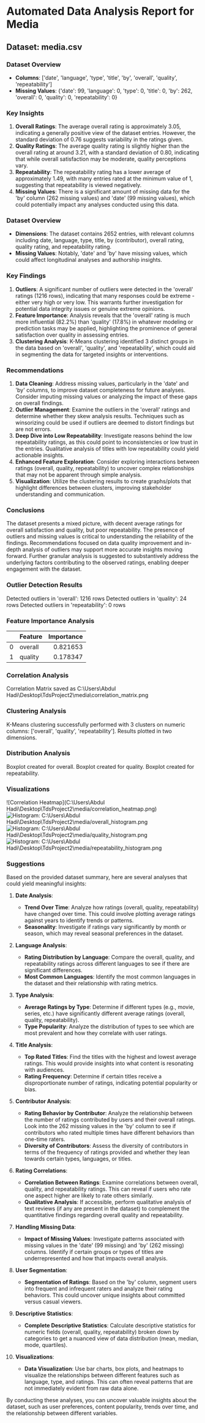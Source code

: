 # Automated Data Analysis Report for Media

## Dataset: media.csv

### Dataset Overview
- **Columns**: ['date', 'language', 'type', 'title', 'by', 'overall', 'quality', 'repeatability']
- **Missing Values**: {'date': 99, 'language': 0, 'type': 0, 'title': 0, 'by': 262, 'overall': 0, 'quality': 0, 'repeatability': 0}

### Key Insights
1. **Overall Ratings**: The average overall rating is approximately 3.05, indicating a generally positive view of the dataset entries. However, the standard deviation of 0.76 suggests variability in the ratings given.
2. **Quality Ratings**: The average quality rating is slightly higher than the overall rating at around 3.21, with a standard deviation of 0.80, indicating that while overall satisfaction may be moderate, quality perceptions vary.
3. **Repeatability**: The repeatability rating has a lower average of approximately 1.49, with many entries rated at the minimum value of 1, suggesting that repeatability is viewed negatively.
4. **Missing Values**: There is a significant amount of missing data for the 'by' column (262 missing values) and 'date' (99 missing values), which could potentially impact any analyses conducted using this data.

### Dataset Overview
- **Dimensions**: The dataset contains 2652 entries, with relevant columns including date, language, type, title, by (contributor), overall rating, quality rating, and repeatability rating.
- **Missing Values**: Notably, 'date' and 'by' have missing values, which could affect longitudinal analyses and authorship insights.

### Key Findings
1. **Outliers**: A significant number of outliers were detected in the 'overall' ratings (1216 rows), indicating that many responses could be extreme - either very high or very low. This warrants further investigation for potential data integrity issues or genuine extreme opinions.
2. **Feature Importance**: Analysis reveals that the 'overall' rating is much more influential (82.2%) than 'quality' (17.8%) in whatever modeling or prediction tasks may be applied, highlighting the prominence of general satisfaction over quality in assessing entries.
3. **Clustering Analysis**: K-Means clustering identified 3 distinct groups in the data based on 'overall', 'quality', and 'repeatability', which could aid in segmenting the data for targeted insights or interventions.

### Recommendations
1. **Data Cleaning**: Address missing values, particularly in the 'date' and 'by' columns, to improve dataset completeness for future analyses. Consider imputing missing values or analyzing the impact of these gaps on overall findings.
2. **Outlier Management**: Examine the outliers in the 'overall' ratings and determine whether they skew analysis results. Techniques such as winsorizing could be used if outliers are deemed to distort findings but are not errors.
3. **Deep Dive into Low Repeatability**: Investigate reasons behind the low repeatability ratings, as this could point to inconsistencies or low trust in the entries. Qualitative analysis of titles with low repeatability could yield actionable insights.
4. **Enhanced Feature Exploration**: Consider exploring interactions between ratings (overall, quality, repeatability) to uncover complex relationships that may not be apparent through simple analysis.
5. **Visualization**: Utilize the clustering results to create graphs/plots that highlight differences between clusters, improving stakeholder understanding and communication.

### Conclusions
The dataset presents a mixed picture, with decent average ratings for overall satisfaction and quality, but poor repeatability. The presence of outliers and missing values is critical to understanding the reliability of the findings. Recommendations focused on data quality improvement and in-depth analysis of outliers may support more accurate insights moving forward. Further granular analysis is suggested to substantively address the underlying factors contributing to the observed ratings, enabling deeper engagement with the dataset.

### Outlier Detection Results
Detected outliers in 'overall': 1216 rows
Detected outliers in 'quality': 24 rows
Detected outliers in 'repeatability': 0 rows

### Feature Importance Analysis
|    | Feature   |   Importance |
|---:|:----------|-------------:|
|  0 | overall   |     0.821653 |
|  1 | quality   |     0.178347 |

### Correlation Analysis
Correlation Matrix saved as C:\Users\Abdul Hadi\Desktop\TdsProject2\media\correlation_matrix.png

### Clustering Analysis
K-Means clustering successfully performed with 3 clusters on numeric columns: ['overall', 'quality', 'repeatability']. Results plotted in two dimensions.

### Distribution Analysis
Boxplot created for overall.
Boxplot created for quality.
Boxplot created for repeatability.

### Visualizations
![Correlation Heatmap](C:\Users\Abdul Hadi\Desktop\TdsProject2\media/correlation_heatmap.png)
![Histogram: C:\Users\Abdul Hadi\Desktop\TdsProject2\media/overall_histogram.png](overall_histogram.png)
![Histogram: C:\Users\Abdul Hadi\Desktop\TdsProject2\media/quality_histogram.png](quality_histogram.png)
![Histogram: C:\Users\Abdul Hadi\Desktop\TdsProject2\media/repeatability_histogram.png](repeatability_histogram.png)
### Suggestions
Based on the provided dataset summary, here are several analyses that could yield meaningful insights:

1. **Date Analysis**:
   - **Trend Over Time**: Analyze how ratings (overall, quality, repeatability) have changed over time. This could involve plotting average ratings against years to identify trends or patterns.
   - **Seasonality**: Investigate if ratings vary significantly by month or season, which may reveal seasonal preferences in the dataset.

2. **Language Analysis**:
   - **Rating Distribution by Language**: Compare the overall, quality, and repeatability ratings across different languages to see if there are significant differences.
   - **Most Common Languages**: Identify the most common languages in the dataset and their relationship with rating metrics.

3. **Type Analysis**:
   - **Average Ratings by Type**: Determine if different types (e.g., movie, series, etc.) have significantly different average ratings (overall, quality, repeatability).
   - **Type Popularity**: Analyze the distribution of types to see which are most prevalent and how they correlate with user ratings.

4. **Title Analysis**:
   - **Top Rated Titles**: Find the titles with the highest and lowest average ratings. This would provide insights into what content is resonating with audiences.
   - **Rating Frequency**: Determine if certain titles receive a disproportionate number of ratings, indicating potential popularity or bias.

5. **Contributor Analysis**:
   - **Rating Behavior by Contributor**: Analyze the relationship between the number of ratings contributed by users and their overall ratings. Look into the 262 missing values in the 'by' column to see if contributors who rated multiple times have different behaviors than one-time raters.
   - **Diversity of Contributors**: Assess the diversity of contributors in terms of the frequency of ratings provided and whether they lean towards certain types, languages, or titles.

6. **Rating Correlations**:
   - **Correlation Between Ratings**: Examine correlations between overall, quality, and repeatability ratings. This can reveal if users who rate one aspect higher are likely to rate others similarly.
   - **Qualitative Analysis**: If accessible, perform qualitative analysis of text reviews (if any are present in the dataset) to complement the quantitative findings regarding overall quality and repeatability.

7. **Handling Missing Data**:
   - **Impact of Missing Values**: Investigate patterns associated with missing values in the 'date' (99 missing) and 'by' (262 missing) columns. Identify if certain groups or types of titles are underrepresented and how that impacts overall analysis.

8. **User Segmentation**:
   - **Segmentation of Ratings**: Based on the 'by' column, segment users into frequent and infrequent raters and analyze their rating behaviors. This could uncover unique insights about committed versus casual viewers.

9. **Descriptive Statistics**:
   - **Complete Descriptive Statistics**: Calculate descriptive statistics for numeric fields (overall, quality, repeatability) broken down by categories to get a nuanced view of data distribution (mean, median, mode, quartiles).

10. **Visualizations**:
    - **Data Visualization**: Use bar charts, box plots, and heatmaps to visualize the relationships between different features such as language, type, and ratings. This can often reveal patterns that are not immediately evident from raw data alone. 

By conducting these analyses, you can uncover valuable insights about the dataset, such as user preferences, content popularity, trends over time, and the relationship between different variables.
